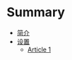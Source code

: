 # Summary

* [简介](README.md)
* [设置](Section1/section_1.md)
   * [Article 1](Section1/article_1.md)

